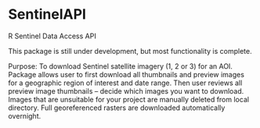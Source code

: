 # SentinelAPI
R Sentinel Data Access API

This package is still under development, but most functionality is complete.

Purpose: To download Sentinel satellite imagery (1, 2 or 3) for an AOI. Package allows user to first download all thumbnails and preview images for a geographic region of interest and date range. Then user reviews all preview image thumbnails – decide which images you want to download. Images that are unsuitable for your project are manually deleted from local directory. Full georeferenced rasters are downloaded automatically overnight.
